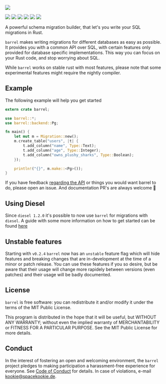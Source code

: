 ![](assets/logo.svg)

[![](https://travis-ci.org/spacekookie/barrel.svg?branch=master)](https://travis-ci.org/spacekookie/barrel)
[![](https://ci.appveyor.com/api/projects/status/7e00r2e1xatxk3bj?svg=true)](https://ci.appveyor.com/project/spacekookie/barrel)
[![](https://coveralls.io/repos/github/spacekookie/barrel/badge.svg?branch=master&service=github)](https://coveralls.io/github/spacekookie/barrel?branch=master)
[![](https://docs.rs/barrel/badge.svg)](https://docs.rs/barrel/)
[![](https://img.shields.io/crates/v/barrel.svg)](https://crates.io/crates/barrel)
[![](https://img.shields.io/crates/d/barrel.svg)](https://crates.io/crates/barrel)

A powerful schema migration builder, that let's you write your SQL migrations in Rust.

`barrel` makes writing migrations for different databases as easy as possible. It provides you with a common API over SQL, with certain features only provided for database specific implementations.
This way you can focus on your Rust code, and stop worrying about SQL.

While `barrel` works on stable rust with most features, please note that some experimental features might require the nightly compiler.

## Example

The following example will help you get started

```rust
extern crate barrel;

use barrel::*;
use barrel::backend::Pg;

fn main() {
    let mut m = Migration::new();
    m.create_table("users", |t| {
        t.add_column("name", Type::Text);
        t.add_column("age", Type::Integer);
        t.add_column("owns_plushy_sharks", Type::Boolean);
    });

    println!("{}", m.make::<Pg>());
}
```

If you have feedback [regarding the API](https://github.com/spacekookie/barrel/issues/1) or things you would want barrel to do, please open an issue. And documentation PR's are always welcome 💚

## Using Diesel

Since `diesel 1.2.0` it's possible to now use `barrel` for migrations with `diesel`. A guide with some more information on how to get started can be found [here](https://github.com/spacekookie/barrel/blob/master/guides/diesel-setup.md)


## Unstable features

Starting with `v0.2.4` `barrel` now has an `unstable` feature flag which will hide features and breaking changes that are in-development at the time of a minor or patch release. You can use these features if you so desire, but be aware that their usage will change more rapidely between versions (even patches) and their usage will be badly documented.

## License

`barrel` is free software: you can redistribute it and/or modify it under the terms of the MIT Public License.

This program is distributed in the hope that it will be useful, but WITHOUT ANY WARRANTY; without even the implied warranty of MERCHANTABILITY or FITNESS FOR A PARTICULAR PURPOSE. See the MIT Public License for more details.


## Conduct

In the interest of fostering an open and welcoming environment, the `barrel` project pledges to making participation a harassment-free experience for everyone. See [Code of Conduct](code_of_conduct.md) for details. In case of violations, e-mail [kookie@spacekookie.de](mailto:kookie@spacekookie.de).

